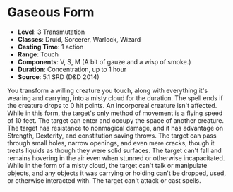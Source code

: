 # Gaseous Form

- **Level**: 3 Transmutation
- **Classes**: Druid, Sorcerer, Warlock, Wizard
- **Casting Time**: 1 action
- **Range**: Touch
- **Components**: V, S, M (A bit of gauze and a wisp of smoke.)
- **Duration**: Concentration, up to 1 hour
- **Source**: 5.1 SRD (D&D 2014)

You transform a willing creature you touch, along with everything it's wearing and carrying, into a misty cloud for the duration. The spell ends if the creature drops to 0 hit points. An incorporeal creature isn't affected. While in this form, the target's only method of movement is a flying speed of 10 feet. The target can enter and occupy the space of another creature. The target has resistance to nonmagical damage, and it has advantage on Strength, Dexterity, and constitution saving throws. The target can pass through small holes, narrow openings, and even mere cracks, though it treats liquids as though they were solid surfaces. The target can't fall and remains hovering in the air even when stunned or otherwise incapacitated. While in the form of a misty cloud, the target can't talk or manipulate objects, and any objects it was carrying or holding can't be dropped, used, or otherwise interacted with. The target can't attack or cast spells.

